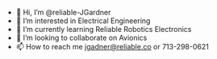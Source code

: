 - 👋 Hi, I’m @reliable-JGardner
- 👀 I’m interested in Electrical Engineering
- 🌱 I’m currently learning Reliable Robotics Electronics
- 💞️ I’m looking to collaborate on Avionics
- 📫 How to reach me jgadner@reliable.co or 713-298-0621

<!---
reliable-JGardner/reliable-JGardner is a ✨ special ✨ repository because its `README.md` (this file) appears on your GitHub profile.
You can click the Preview link to take a look at your changes.
--->
